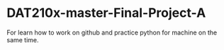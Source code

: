 # DAT210x-master-Final-Project-A
For learn how to work on github and practice python for machine on the same time.
